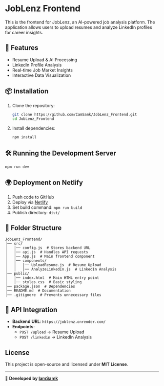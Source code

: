 # JobLenz Frontend

This is the frontend for JobLenz, an AI-powered job analysis platform. The application allows users to upload resumes and analyze LinkedIn profiles for career insights.

## 🚀 Features
- Resume Upload & AI Processing
- LinkedIn Profile Analysis
- Real-time Job Market Insights
- Interactive Data Visualization

## 📦 Installation
1. Clone the repository:
   ```sh
   git clone https://github.com/IamSamk/JobLenz_Frontend.git
   cd JobLenz_Frontend
   ```
2. Install dependencies:
   ```sh
   npm install
   ```

## 🛠️ Running the Development Server
```sh
npm run dev
```

## 🌍 Deployment on Netlify
1. Push code to GitHub
2. Deploy via [Netlify](https://netlify.com/)
3. Set build command: `npm run build`
4. Publish directory: `dist/`

## 📂 Folder Structure
```
JobLenz_Frontend/
│── src/
│   │── config.js  # Stores backend URL
│   │── api.js  # Handles API requests
│   │── App.js  # Main frontend component
│   │── components/
│   │   │── UploadResume.js  # Resume Upload
│   │   │── AnalyzeLinkedIn.js  # LinkedIn Analysis
│── public/
│   │── index.html  # Main HTML entry point
│   │── styles.css  # Basic styling
│── package.json  # Dependencies
│── README.md  # Documentation
│── .gitignore  # Prevents unnecessary files
```

## 🔗 API Integration
- **Backend URL**: `https://joblenz.onrender.com/`
- **Endpoints**:
  - `POST /upload` → Resume Upload
  - `POST /linkedin` → LinkedIn Analysis

## License
This project is open-source and licensed under **MIT License**.

---
🚀 **Developed by [IamSamk](https://github.com/IamSamk)**
